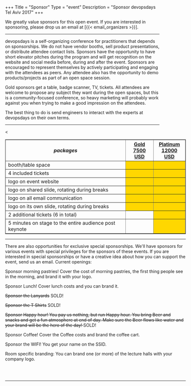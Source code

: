 +++
Title = "Sponsor"
Type = "event"
Description = "Sponsor devopsdays Tel Aviv 2017"
+++

We greatly value sponsors for this open event.  If you are interested in sponsoring, please drop us an email at [{{< email_organizers >}}].

<hr>

devopsdays is a self-organizing conference for practitioners that depends on sponsorships. We do not have vendor booths, sell product presentations, or distribute attendee contact lists. Sponsors have the opportunity to have short elevator pitches during the program and will get recognition on the website and social media before, during and after the event. Sponsors are encouraged to represent themselves by actively participating and engaging with the attendees as peers. Any attendee also has the opportunity to demo products/projects as part of an open space session.
<p>
Gold sponsors get a table, badge scanner, TV, tickets. All attendees are welcome to propose any subject they want during the open spaces, but this is a community-focused conference, so heavy marketing will probably work against you when trying to make a good impression on the attendees.
<p>
The best thing to do is send engineers to interact with the experts at devopsdays on their own terms.
<p>

<hr/>

<div style="width:590px">
<table border=1 cellspacing=1>
  <tr>
    <th><i>packages</i></th>
    <th><center><b><u>Gold<br />7500 USD</u></center></b></th>
    <th><center><b><u>Platinum<br />12000 USD</u></center></b></th>
  </tr>
<tr><td>booth/table space</td><td bgcolor="gold">&nbsp;</td><td bgcolor="gold">&nbsp;</td></tr>
<tr><td>4 included tickets</td><td bgcolor="gold">&nbsp;</td><td bgcolor="gold">&nbsp;</td></tr>
<tr><td>logo on event website</td><td bgcolor="gold">&nbsp;</td><td bgcolor="gold">&nbsp;</td></tr>
<tr><td>logo on shared slide, rotating during breaks</td><td bgcolor="gold">&nbsp;</td><td bgcolor="gold">&nbsp;</td></tr>
<tr><td>logo on all email communication</td><td bgcolor="gold">&nbsp;</td><td bgcolor="gold">&nbsp;</td></tr>
<tr><td>logo on its own slide, rotating during breaks</td><td bgcolor="gold">&nbsp;</td><td bgcolor="gold">&nbsp;</td></tr>
<tr><td>2 additional tickets (6 in total)</td><<td>&nbsp;</td><td bgcolor="gold">&nbsp;</td></tr>
<tr><td>5 minutes on stage to the entire audience post keynote</td><td>&nbsp;</td><td bgcolor="gold">&nbsp;</td></tr>
</table>
<hr/>
There are also opportunities for exclusive special sponsorships. We'll have sponsors for various events with special privileges for the sponsors of these events. If you are interested in special sponsorships or have a creative idea about how you can support the event, send us an email.
Current openings:

Sponsor morning pastries! Cover the cost of morning pastries, the first thing people see in the morning, and brand it with your logo.

Sponsor Lunch! Cover lunch costs and you can brand it.

<strike>Sponsor the Lanyards</strike> SOLD!

<strike>Sponsor the T Shirts</strike> SOLD!

<strike>Sponsor Happy hour! You pay us nothing, but run Happy hour. You bring Beer and snacks and get a fun atmosphere at end of day. 
                    Make sure the Beer flows like water and your brand will be the hero of the day!                </strike> SOLD!

Sponsor Coffee! Cover the Coffee costs and brand the coffee cart.

Sponsor the WIFI! You get your name on the SSID.

Room specific branding:
You can brand one (or more) of the lecture halls with your company logo.


<br/>
<br/>


<hr/>
